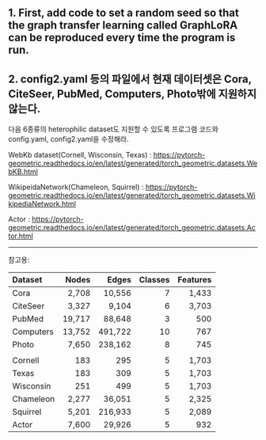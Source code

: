 ## 1. First, add code to set a random seed so that the graph transfer learning called GraphLoRA can be reproduced every time the program is run.

## 2. config2.yaml 등의 파일에서 현재 데이터셋은 Cora, CiteSeer, PubMed, Computers, Photo밖에 지원하지 않는다.
다음 6종류의 heterophilic dataset도 지원할 수 있도록 프로그램 코드와 config.yaml, config2.yaml을 수정해라.

WebKb dataset(Cornell, Wisconsin, Texas) : https://pytorch-geometric.readthedocs.io/en/latest/generated/torch_geometric.datasets.WebKB.html

WikipeidaNetwork(Chameleon, Squirrel) : https://pytorch-geometric.readthedocs.io/en/latest/generated/torch_geometric.datasets.WikipediaNetwork.html

Actor : https://pytorch-geometric.readthedocs.io/en/latest/generated/torch_geometric.datasets.Actor.html

----
참고용: 

| Dataset | Nodes | Edges | Classes | Features |
|:---|---:|---:|---:|---:|
| Cora | 2,708 | 10,556 | 7 | 1,433 |
| CiteSeer | 3,327 | 9,104 | 6 | 3,703 |
| PubMed | 19,717 | 88,648 | 3 | 500 |
| Computers | 13,752 | 491,722 | 10 | 767 |
| Photo | 7,650 | 238,162 | 8 | 745 |
||
| Cornell | 183 | 295 | 5 | 1,703 |
| Texas | 183 | 309 | 5 | 1,703 |
| Wisconsin | 251 | 499 | 5 | 1,703 | 
| Chameleon | 2,277 | 36,051 | 5 | 2,325 |
| Squirrel | 5,201 | 216,933 | 5 | 2,089 | 
| Actor | 7,600 | 29,926 | 5 | 932 |